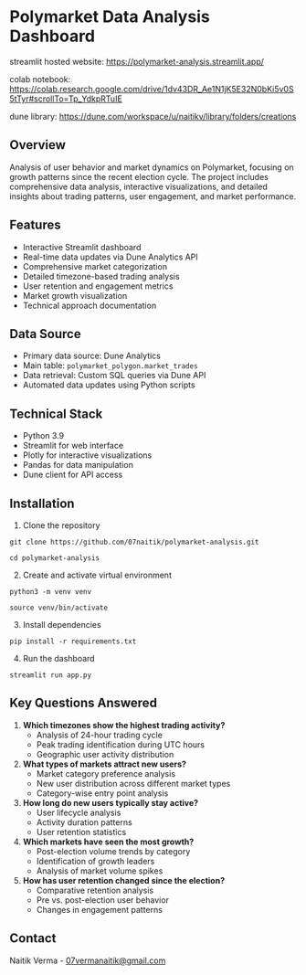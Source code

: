 Polymarket Data Analysis Dashboard
==================================
streamlit hosted website: https://polymarket-analysis.streamlit.app/

colab notebook: https://colab.research.google.com/drive/1dv43DR_Ae1N1jK5E32N0bKi5v0S5tTyr#scrollTo=Tp_YdkpRTuIE

dune library: https://dune.com/workspace/u/naitikv/library/folders/creations

Overview
--------

Analysis of user behavior and market dynamics on Polymarket, focusing on growth patterns since the recent election cycle. The project includes comprehensive data analysis, interactive visualizations, and detailed insights about trading patterns, user engagement, and market performance.


Features
--------

-   Interactive Streamlit dashboard
-   Real-time data updates via Dune Analytics API
-   Comprehensive market categorization
-   Detailed timezone-based trading analysis
-   User retention and engagement metrics
-   Market growth visualization
-   Technical approach documentation

Data Source
-----------

-   Primary data source: Dune Analytics
-   Main table: `polymarket_polygon.market_trades`
-   Data retrieval: Custom SQL queries via Dune API
-   Automated data updates using Python scripts

Technical Stack
---------------

-   Python 3.9
-   Streamlit for web interface
-   Plotly for interactive visualizations
-   Pandas for data manipulation
-   Dune client for API access

Installation
------------

1.  Clone the repository

`git clone https://github.com/07naitik/polymarket-analysis.git`

`cd polymarket-analysis`

2.  Create and activate virtual environment


`python3 -m venv venv`

`source venv/bin/activate`

3.  Install dependencies


`pip install -r requirements.txt`

4.  Run the dashboard


`streamlit run app.py`



Key Questions Answered
----------------------

1.  **Which timezones show the highest trading activity?**
    -   Analysis of 24-hour trading cycle
    -   Peak trading identification during UTC hours
    -   Geographic user activity distribution
2.  **What types of markets attract new users?**
    -   Market category preference analysis
    -   New user distribution across different market types
    -   Category-wise entry point analysis
3.  **How long do new users typically stay active?**
    -   User lifecycle analysis
    -   Activity duration patterns
    -   User retention statistics
4.  **Which markets have seen the most growth?**
    -   Post-election volume trends by category
    -   Identification of growth leaders
    -   Analysis of market volume spikes
5.  **How has user retention changed since the election?**
    -   Comparative retention analysis
    -   Pre vs. post-election user behavior
    -   Changes in engagement patterns


Contact
-------

Naitik Verma - 07vermanaitik@gmail.com
